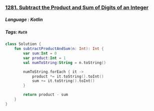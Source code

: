 ### [1281. Subtract the Product and Sum of Digits of an Integer](https://leetcode.com/problems/subtract-the-product-and-sum-of-digits-of-an-integer/?envType=study-plan&id=programming-skills-i)

##### Language : Kotlin

##### Tags: `Math`

```kotlin
class Solution {
    fun subtractProductAndSum(n: Int): Int {
        var sum:Int = 0
        var product:Int = 1
        val numToString:String = n.toString()

        numToString.forEach { it ->
            product *= it.toString().toInt()
            sum += it.toString().toInt()
        }

        return product - sum
    }
}
```


